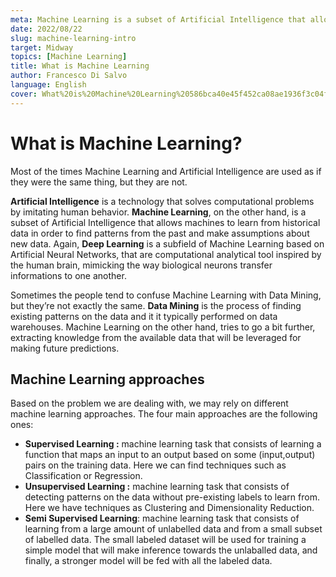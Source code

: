 ```yaml
---
meta: Machine Learning is a subset of Artificial Intelligence that allows machines to learn from historical data in order to find patterns from the past and make assumptions about new data.
date: 2022/08/22
slug: machine-learning-intro
target: Midway
topics: [Machine Learning]
title: What is Machine Learning
author: Francesco Di Salvo
language: English
cover: What%20is%20Machine%20Learning%20586bca40e45f452ca08ae1936f3c04f5/ai_ml_dl.png
---
```

# What is Machine Learning?

Most of the times Machine Learning and Artificial Intelligence are used as if they were the same thing, but they are not.  

**Artificial Intelligence** is a technology that solves computational problems by imitating human behavior. **Machine Learning**, on the other hand, is a subset of Artificial Intelligence that allows machines to learn from historical data in order to find patterns from the past and make assumptions about new data. Again, **Deep Learning** is a subfield of Machine Learning based on Artificial Neural Networks, that are computational analytical tool inspired by the human brain, mimicking the way biological neurons transfer informations to one another.

Sometimes the people tend to confuse Machine Learning with Data Mining, but they’re not exactly the same. **Data Mining** is the process of finding existing patterns on the data and it it typically performed on data warehouses. Machine Learning on the other hand, tries to go a bit further, extracting knowledge from the available data that will be leveraged for making future predictions.

## Machine Learning approaches

Based on the problem we are dealing with, we may rely on different machine learning approaches. The four main approaches are the following ones:

- **Supervised Learning :** machine learning task that consists of learning a function that maps an input to an output based on some (input,output) pairs on the training data. Here we can find techniques such as Classification or Regression.
- **Unsupervised Learning :** machine learning task that consists of detecting patterns on the data without pre-existing labels to learn from. Here we have techniques as Clustering and Dimensionality Reduction.
- **Semi Supervised Learning**: machine learning task that consists of learning from a large amount of unlabelled data and from a small subset of labelled data. The small labeled dataset will be used for training a simple model that will make inference towards the unlaballed data, and finally, a stronger model will be fed with all the labeled data.
